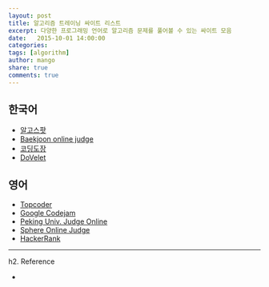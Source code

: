 ```yaml
---
layout: post
title: 알고리즘 트레이닝 싸이트 리스트
excerpt: 다양한 프로그래밍 언어로 알고리즘 문제를 풀어볼 수 있는 싸이트 모음
date:   2015-10-01 14:00:00
categories:
tags: [algorithm]
author: mango
share: true
comments: true  
---
```


## 한국어

* [알고스팟](https://algospot.com/)
* [Baekjoon online judge](http://www.acmicpc.net)
* [코딩도장](http://codingdojang.com/)
* [DoVelet](http://www.dovelet.com)

## 영어

* [Topcoder](http://www.topcoder.com/)
* [Google Codejam](http://code.google.com/codejam/contests.html)
* [Peking Univ. Judge Online](http://poj.org/)
* [Sphere Online Judge](http://www.spoj.com/)
* [HackerRank](https://www.hackerrank.com/)

----

h2. Reference

* [](http://sunnykwak.tistory.com/86)
